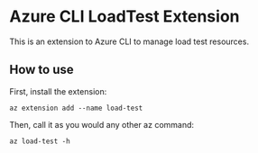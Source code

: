 # Azure CLI LoadTest Extension #
This is an extension to Azure CLI to manage load test resources.

## How to use ##
First, install the extension:
```
az extension add --name load-test
```

Then, call it as you would any other az command:
```
az load-test -h
```
